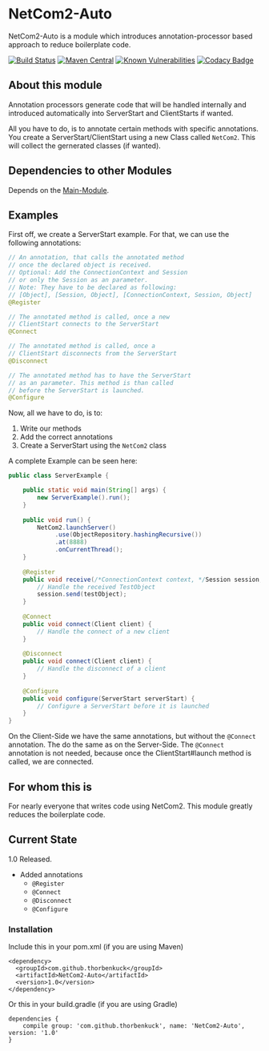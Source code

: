 # NetCom2-Auto

NetCom2-Auto is a module which introduces annotation-processor based approach to reduce boilerplate code.

[![Build Status](https://travis-ci.org/ThorbenKuck/NetCom2.svg?branch=master)](https://travis-ci.org/ThorbenKuck/NetCom2) 
[![Maven Central](https://maven-badges.herokuapp.com/maven-central/com.github.thorbenkuck/NetCom2/badge.svg)](https://maven-badges.herokuapp.com/maven-central/com.github.thorbenkuck/NetCom2) 
[![Known Vulnerabilities](https://snyk.io/test/github/thorbenkuck/NetCom2/badge.svg)](https://snyk.io/test/github/thorbenkuck/NetCom2) 
[![Codacy Badge](https://api.codacy.com/project/badge/Grade/ffbef87b4f3f44f6863096df9c87d0a0)](https://www.codacy.com/app/thorben.kuck/NetCom2?utm_source=github.com&amp;utm_medium=referral&amp;utm_content=ThorbenKuck/NetCom2&amp;utm_campaign=Badge_Grade)

## About this module

Annotation processors generate code that will be handled internally and introduced automatically into ServerStart and ClientStarts if wanted.

All you have to do, is to annotate certain methods with specific annotations. You create a ServerStart/ClientStart using a new Class called ```NetCom2```. This will collect the gernerated classes (if wanted).

## Dependencies to other Modules

Depends on the [Main-Module](https://github.com/ThorbenKuck/NetCom2/tree/master/main).

## Examples

First off, we create a ServerStart example. For that, we can use the following annotations:

```java
// An annotation, that calls the annotated method
// once the declared object is received.
// Optional: Add the ConnectionContext and Session
// or only the Session as an parameter.
// Note: They have to be declared as following:
// [Object], [Session, Object], [ConnectionContext, Session, Object]
@Register

// The annotated method is called, once a new
// ClientStart connects to the ServerStart
@Connect

// The annotated method is called, once a
// ClientStart disconnects from the ServerStart
@Disconnect

// The annotated method has to have the ServerStart
// as an parameter. This method is than called
// before the ServerStart is launched.
@Configure
```

Now, all we have to do, is to:
1. Write our methods
2. Add the correct annotations
3. Create a ServerStart using the `NetCom2` class

A complete Example can be seen here:

```java
public class ServerExample {

    public static void main(String[] args) {
        new ServerExample().run();
    }
    
    public void run() {
        NetCom2.launchServer()
             .use(ObjectRepository.hashingRecursive())
             .at(8888)
             .onCurrentThread();
    }
    
    @Register
    public void receive(/*ConnectionContext context, */Session session, TestObject testObject) {
        // Handle the received TestObject
        session.send(testObject);
    }
    
    @Connect
    public void connect(Client client) {
        // Handle the connect of a new client
    }
    
    @Disconnect
    public void connect(Client client) {
        // Handle the disconnect of a client
    }
    
    @Configure
    public void configure(ServerStart serverStart) {
        // Configure a ServerStart before it is launched
    }
}
```

On the Client-Side we have the same annotations, but without the `@Connect` annotation. The do the same as on the Server-Side. The `@Connect` annotation is not needed, because once the ClientStart#launch method is called, we are connected.

## For whom this is

For nearly everyone that writes code using NetCom2. This module greatly reduces the boilerplate code.


## Current State

1.0 Released.
  - Added annotations
    - `@Register`
    - `@Connect`
    - `@Disconnect`
    - `@Configure`
 
 ### Installation
 
 Include this in your pom.xml (if you are using Maven)
 
 ```
 <dependency>
   <groupId>com.github.thorbenkuck</groupId>
   <artifactId>NetCom2-Auto</artifactId>
   <version>1.0</version>
 </dependency>
 ```
 
 Or this in your build.gradle (if you are using Gradle)
 
 ```
 dependencies {
     compile group: 'com.github.thorbenkuck', name: 'NetCom2-Auto', version: '1.0'
 }
 ```
